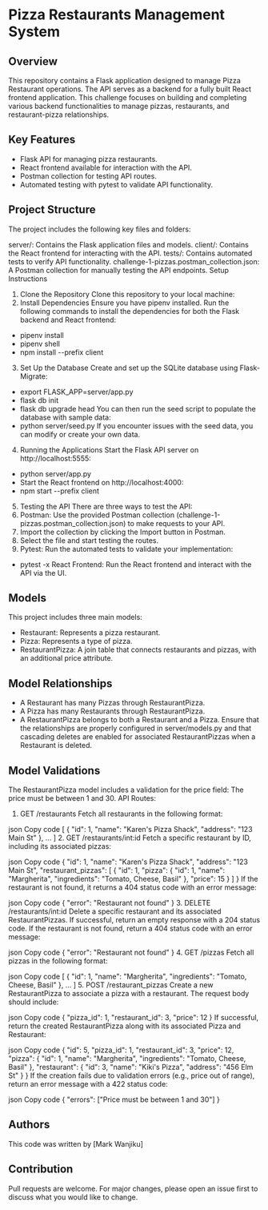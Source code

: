 # Pizza Restaurants Management System
## Overview
This repository contains a Flask application designed to manage Pizza Restaurant operations. The API serves as a backend for a fully built React frontend application. This challenge focuses on building and completing various backend functionalities to manage pizzas, restaurants, and restaurant-pizza relationships.

## Key Features
- Flask API for managing pizza restaurants.
- React frontend available for interaction with the API.
- Postman collection for testing API routes.
- Automated testing with pytest to validate API functionality.
## Project Structure
The project includes the following key files and folders:

server/: Contains the Flask application files and models.
client/: Contains the React frontend for interacting with the API.
tests/: Contains automated tests to verify API functionality.
challenge-1-pizzas.postman_collection.json: A Postman collection for manually testing the API endpoints.
Setup Instructions
1. Clone the Repository
Clone this repository to your local machine:
2. Install Dependencies
Ensure you have pipenv installed. Run the following commands to install the dependencies for both the Flask backend and React frontend:
- pipenv install
- pipenv shell
- npm install --prefix client
3. Set Up the Database
Create and set up the SQLite database using Flask-Migrate:
- export FLASK_APP=server/app.py
- flask db init
- flask db upgrade head
You can then run the seed script to populate the database with sample data:
- python server/seed.py
If you encounter issues with the seed data, you can modify or create your own data.

4. Running the Applications
Start the Flask API server on http://localhost:5555:
- python server/app.py
- Start the React frontend on http://localhost:4000:
- npm start --prefix client
5. Testing the API
There are three ways to test the API:
1. Postman: Use the provided Postman collection (challenge-1-pizzas.postman_collection.json) to make requests to your API.
2. Import the collection by clicking the Import button in Postman.
3. Select the file and start testing the routes.
4. Pytest: Run the automated tests to validate your implementation:
- pytest -x
React Frontend: Run the React frontend and interact with the API via the UI.

## Models
This project includes three main models:
- Restaurant: Represents a pizza restaurant.
- Pizza: Represents a type of pizza.
- RestaurantPizza: A join table that connects restaurants and pizzas, with an additional price attribute.
## Model Relationships
* A Restaurant has many Pizzas through RestaurantPizza.
* A Pizza has many Restaurants through RestaurantPizza.
* A RestaurantPizza belongs to both a Restaurant and a Pizza.
Ensure that the relationships are properly configured in server/models.py and that cascading deletes are enabled for associated RestaurantPizzas when a Restaurant is deleted.

## Model Validations
The RestaurantPizza model includes a validation for the price field:
The price must be between 1 and 30.
API Routes:
1. GET /restaurants
Fetch all restaurants in the following format:

json
Copy code
[
  {
    "id": 1,
    "name": "Karen's Pizza Shack",
    "address": "123 Main St"
  },
  ...
]
2. GET /restaurants/int:id
Fetch a specific restaurant by ID, including its associated pizzas:

json
Copy code
{
  "id": 1,
  "name": "Karen's Pizza Shack",
  "address": "123 Main St",
  "restaurant_pizzas": [
    {
      "id": 1,
      "pizza": {
        "id": 1,
        "name": "Margherita",
        "ingredients": "Tomato, Cheese, Basil"
      },
      "price": 15
    }
  ]
}
If the restaurant is not found, it returns a 404 status code with an error message:

json
Copy code
{
  "error": "Restaurant not found"
}
3. DELETE /restaurants/int:id
Delete a specific restaurant and its associated RestaurantPizzas. If successful, return an empty response with a 204 status code. If the restaurant is not found, return a 404 status code with an error message:

json
Copy code
{
  "error": "Restaurant not found"
}
4. GET /pizzas
Fetch all pizzas in the following format:

json
Copy code
[
  {
    "id": 1,
    "name": "Margherita",
    "ingredients": "Tomato, Cheese, Basil"
  },
  ...
]
5. POST /restaurant_pizzas
Create a new RestaurantPizza to associate a pizza with a restaurant. The request body should include:

json
Copy code
{
  "pizza_id": 1,
  "restaurant_id": 3,
  "price": 12
}
If successful, return the created RestaurantPizza along with its associated Pizza and Restaurant:

json
Copy code
{
  "id": 5,
  "pizza_id": 1,
  "restaurant_id": 3,
  "price": 12,
  "pizza": {
    "id": 1,
    "name": "Margherita",
    "ingredients": "Tomato, Cheese, Basil"
  },
  "restaurant": {
    "id": 3,
    "name": "Kiki's Pizza",
    "address": "456 Elm St"
  }
}
If the creation fails due to validation errors (e.g., price out of range), return an error message with a 422 status code:

json
Copy code
{
  "errors": ["Price must be between 1 and 30"]
}
## Authors
This code was written by [Mark Wanjiku]
## Contribution
Pull requests are welcome. For major changes, please open an issue first to discuss what you would like
to change.